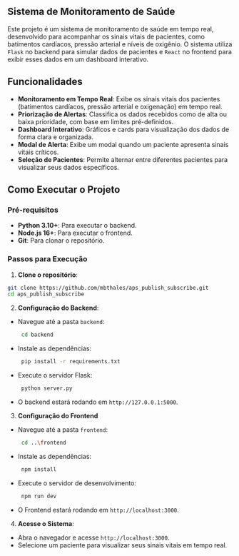 ## Sistema de Monitoramento de Saúde
Este projeto é um sistema de monitoramento de saúde em tempo real, desenvolvido para acompanhar os sinais vitais de pacientes, como batimentos cardíacos, pressão arterial e níveis de oxigênio. 
O sistema utiliza `Flask` no backend para simular dados de pacientes e `React` no frontend para exibir esses dados em um dashboard interativo.

## Funcionalidades
- **Monitoramento em Tempo Real**: Exibe os sinais vitais dos pacientes (batimentos cardíacos, pressão arterial e oxigenação) em tempo real.
- **Priorização de Alertas**: Classifica os dados recebidos como de alta ou baixa prioridade, com base em limites pré-definidos.
- **Dashboard Interativo**: Gráficos e cards para visualização dos dados de forma clara e organizada.
- **Modal de Alerta**: Exibe um modal quando um paciente apresenta sinais vitais críticos.
- **Seleção de Pacientes**: Permite alternar entre diferentes pacientes para visualizar seus dados específicos.

## Como Executar o Projeto
### Pré-requisitos
- **Python 3.10+**: Para executar o backend.
- **Node.js 16+**: Para executar o frontend.
- **Git**: Para clonar o repositório.

### Passos para Execução
1. **Clone o repositório**:
```bash
git clone https://github.com/mbthales/aps_publish_subscribe.git
cd aps_publish_subscribe
```

2. **Configuração do Backend**:
  - Navegue até a pasta `backend`:
    ```bash
     cd backend
    ```
  - Instale as dependências:
    ```bash
     pip install -r requirements.txt
    ```
  - Execute o servidor Flask:
    ```bash
     python server.py
    ```
  - O backend estará rodando em `http://127.0.0.1:5000`.

3. **Configuração do Frontend**
  - Navegue até a pasta `frontend`:
    ```bash
     cd ..\frontend
    ```
  - Instale as dependências:
    ```bash
     npm install
    ```
  - Execute o servidor de desenvolvimento:
    ```bash
     npm run dev
    ```
  - O Frontend estará rodando em `http://localhost:3000`.

4. **Acesse o Sistema**:
  - Abra o navegador e acesse `http://localhost:3000`.
  - Selecione um paciente para visualizar seus sinais vitais em tempo real.


